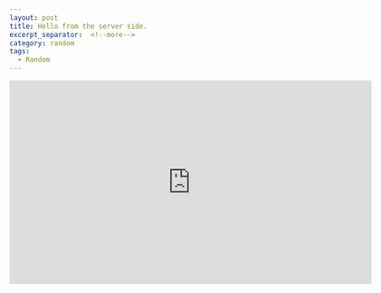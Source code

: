 ```yaml
---
layout: post
title: Hello from the server side.
excerpt_separator:  <!--more-->
category: random
tags:
  - Random
---
```


<div class="embed-responsive embed-responsive-16by9">
  <iframe width="640" height="360" src="https://www.youtube-nocookie.com/embed/YQHsXMglC9A?controls=0&amp;" frameborder="0" allowfullscreen></iframe>
</div>
